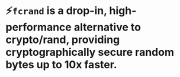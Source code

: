 # ⚡`fcrand` is a drop-in, high-performance alternative to crypto/rand, providing cryptographically secure random bytes up to 10x faster. 
